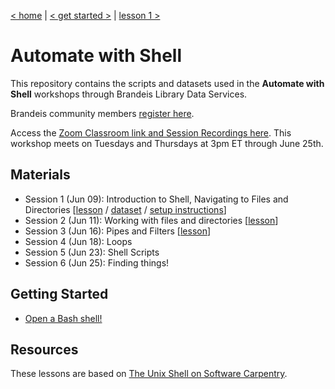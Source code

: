 [< home](index.html) | [< get started >](shell-start.html) | [lesson 1 >](shell-1.html)


# Automate with Shell

This repository contains the scripts and datasets used in the **Automate with Shell** workshops through Brandeis Library Data Services.

Brandeis community members [register here](https://calendar.library.brandeis.edu/calendar/workshops/shell2020).

Access the [Zoom Classroom link and Session Recordings here](https://docs.google.com/document/d/1-kjo4I40Ovu0-DXxMi9sfps7VhQmY-JF_lPx9cc9cM4/edit?usp=sharing).  This workshop meets on Tuesdays and Thursdays at 3pm ET through June 25th.

## Materials
- Session 1 (Jun 09):  Introduction to Shell, Navigating to Files and Directories [[lesson](shell-1.html) / [dataset](https://github.com/DeisData/unix-shell/blob/master/data-shell.zip) / [setup instructions](shell-start.html)]
- Session 2 (Jun 11):  Working with files and directories [[lesson](shell-2.html)]
- Session 3 (Jun 16):  Pipes and Filters [[lesson](shell-3.html)]
- Session 4 (Jun 18):  Loops
- Session 5 (Jun 23):  Shell Scripts
- Session 6 (Jun 25):  Finding things!

## Getting Started  
- [Open a Bash shell!](shell-start.html)

## Resources
These lessons are based on [The Unix Shell on Software Carpentry](http://swcarpentry.github.io/shell-novice/).
